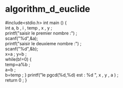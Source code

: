 # algorithm_d_euclide
#include<stdio.h> 
int main () {  
int a, b , i , temp , x , y ;  
printf("saisir le premier nombre :") ;   
scanf("%d",&a);    
printf("saisir le deuxieme nombre :") ;    
scanf("%d",&b);    
x=a ; y=b ;    
while(b!=0) {       
temp=a%b ;      
a=b ;     
b=temp ; } 
printf("le pgcd(%d,%d) est : %d ", x , y , a ) ;   
return 0 ; }
